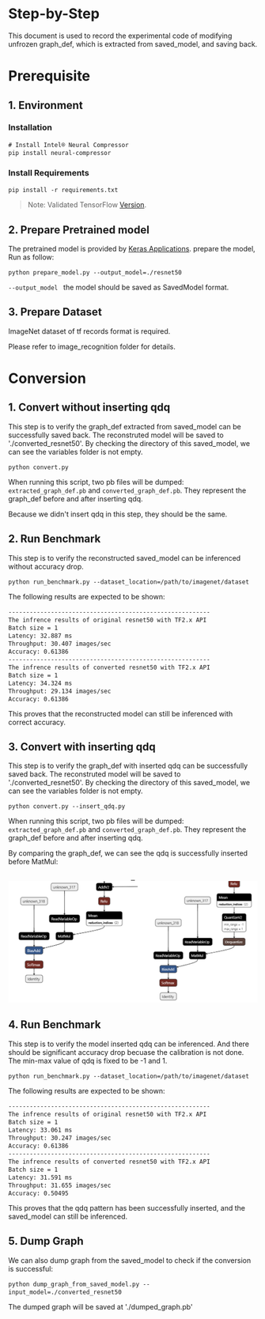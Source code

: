 Step-by-Step
============

This document is used to record the experimental code of modifying unfrozen graph_def, which is extracted from saved_model, and saving back.


# Prerequisite

## 1. Environment

### Installation
```shell
# Install Intel® Neural Compressor
pip install neural-compressor
```

### Install Requirements
```shell
pip install -r requirements.txt
```
> Note: Validated TensorFlow [Version](/docs/source/installation_guide.md#validated-software-environment).

## 2. Prepare Pretrained model

The pretrained model is provided by [Keras Applications](https://keras.io/api/applications/). prepare the model, Run as follow: 
 ```
python prepare_model.py --output_model=./resnet50
 ```
`--output_model ` the model should be saved as SavedModel format.

## 3. Prepare Dataset
ImageNet dataset of tf records format is required.

Please refer to image_recognition folder for details.

# Conversion
## 1. Convert without inserting qdq
This step is to verify the graph_def extracted from saved_model can be successfully saved back.
The reconstruted model will be saved to './converted_resnet50'. 
By checking the directory of this saved_model, we can see the variables folder is not empty.
  ```shell
  python convert.py
  ```
When running this script, two pb files will be dumped: ```extracted_graph_def.pb``` and ```converted_graph_def.pb```. 
They represent the graph_def before and after inserting qdq.

Because we didn't insert qdq in this step, they should be the same.

## 2. Run Benchmark 
This step is to verify the reconstructed saved_model can be inferenced without accuracy drop.
  ```shell
  python run_benchmark.py --dataset_location=/path/to/imagenet/dataset
  ```

The following results are expected to be shown:
  ```shell
  ---------------------------------------------------------
  The infrence results of original resnet50 with TF2.x API
  Batch size = 1
  Latency: 32.887 ms
  Throughput: 30.407 images/sec
  Accuracy: 0.61386
  ---------------------------------------------------------
  The infrence results of converted resnet50 with TF2.x API
  Batch size = 1
  Latency: 34.324 ms
  Throughput: 29.134 images/sec
  Accuracy: 0.61386
  ```
This proves that the reconstructed model can still be inferenced with correct accuracy.

## 3. Convert with inserting qdq
This step is to verify the graph_def with inserted qdq can be successfully saved back.
The reconstruted model will be saved to './converted_resnet50'.
By checking the directory of this saved_model, we can see the variables folder is not empty.
  ```shell
  python convert.py --insert_qdq.py
  ```

When running this script, two pb files will be dumped: ```extracted_graph_def.pb``` and ```converted_graph_def.pb```. 
They represent the graph_def before and after inserting qdq.

By comparing the graph_def, we can see the qdq is successfully inserted before MatMul:

<div align=center>
<a target="_blank" href="./compare.png">
    <img src="./compare.png">
</a>
</div>

## 4. Run Benchmark 
This step is to verify the model inserted qdq can be inferenced. And there should be significant accuracy drop becuase the calibration is not done. The min-max value of qdq is fixed to be -1 and 1.
  ```shell
  python run_benchmark.py --dataset_location=/path/to/imagenet/dataset
  ```

The following results are expected to be shown:
  ```shell
  ---------------------------------------------------------
  The infrence results of original resnet50 with TF2.x API
  Batch size = 1
  Latency: 33.061 ms
  Throughput: 30.247 images/sec
  Accuracy: 0.61386
  ---------------------------------------------------------
  The infrence results of converted resnet50 with TF2.x API
  Batch size = 1
  Latency: 31.591 ms
  Throughput: 31.655 images/sec
  Accuracy: 0.50495
  ```
This proves that the qdq pattern has been successfully inserted, and the saved_model can still be inferenced.

## 5. Dump Graph
We can also dump graph from the saved_model to check if the conversion is successful:
  ```shell
  python dump_graph_from_saved_model.py --input_model=./converted_resnet50
  ```
The dumped graph will be saved at './dumped_graph.pb'